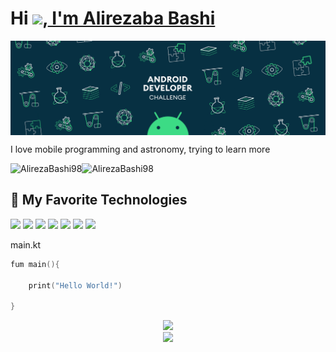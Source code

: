 # Hi <img src="https://media.giphy.com/media/hvRJCLFzcasrR4ia7z/giphy.gif" width="25px">,<a href="https://github.com/alirezabashi98"> I'm Alirezaba Bashi </a>

<img align="center" alt="wallpaper" src="https://github.com/alirezabashi98/alirezabashi98/raw/main/images/android.gif"/>


I love mobile programming and astronomy, trying to learn more

<a href="https://t.me/alirezabashi_98">
  <img align="left" alt="AlirezaBashi98" src="https://img.shields.io/badge/telegram-informational?style=flat&logo=telegram&logoColor=white&color=informational" />
</a>
<a href="https://instagram.com/alirezabashi_98">
  <img align="left" alt="AlirezaBashi98" src="https://img.shields.io/badge/instagram-informational?style=flat&logo=instagram&logoColor=white&color=informational" />
</a>
<br>

## 🔧 My Favorite Technologies

![](https://img.shields.io/badge/OS-Linux-informational?style=flat&logo=linux&logoColor=white&color=informational)
![](https://img.shields.io/badge/OS-Android-informational?style=flat&logo=android&logoColor=white&color=informational)
![](https://img.shields.io/badge/lang-kotlin-informational?style=flat&logo=kotlin&logoColor=white&color=informational)
![](https://img.shields.io/badge/IDE-Android_Studio-informational?style=flat&logo=android&logoColor=white&color=informational)
![](https://img.shields.io/badge/IDE-vscode-informational?style=flat&logo=visual-studio-code&logoColor=white&color=informational)
![](https://img.shields.io/badge/Tools-MySQL-informational?style=flat&logo=mysql&logoColor=white&color=informational)
![](https://img.shields.io/badge/lang-flutter-informational?style=flat&logo=flutter&logoColor=blue&color=informational)

main.kt
```kotlin
fum main(){

    print("Hello World!")

}
```

<div align="center" >
    <img src="https://github-readme-stats.vercel.app/api/top-langs/?username=alirezabashi98&bg_color=20,5f2c82,49a09d&title_color=fff&text_color=fff&count_private=true"><br>
    <img src="https://github-readme-stats.vercel.app/api?username=alirezabashi98&show_icons=true&bg_color=25,1A2980,26D0CE&title_color=fff&text_color=fff&count_private=true">
</div>
